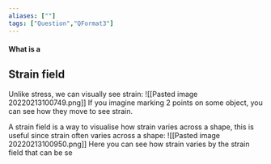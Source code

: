 ```yaml
---
aliases: [""]
tags: ["Question","QFormat3"]
---
```


#### What is a
## Strain field
Unlike stress, we can visually see strain:
![[Pasted image 20220213100749.png]]
If you imagine marking 2 points on some object, you can see how they move to see strain.

A strain field is a way to visualise how strain varies across a shape, this is useful since strain often varies across a shape:
![[Pasted image 20220213100950.png]]
Here you can see how strain varies by the strain field that can be se